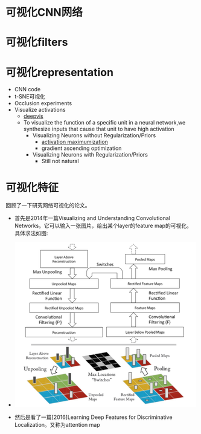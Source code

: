 # 可视化CNN网络

# 可视化filters

# 可视化representation
- CNN code
- t-SNE可视化
- Occlusion experiments
- Visualize activations
   - [deepvis](http://yosinski.com/deepvis)
   - To visualize the function of a specific unit in a neural network,we synthesize inputs that cause that unit to have high activation
      - Visualizing Neurons without Regularization/Priors
         - [activation maximumization](https://github.com/liangjin2007/data_liangjin/blob/master/activationmaximization.jpg?raw=true)
         - gradient ascending optimization
      - Visualizing Neurons with Regularization/Priors
         - Still not natural
# 可视化特征

回顾了一下研究网络可视化的论文。

- 首先是2014年一篇Visualizing and Understanding Convolutional Networks。它可以输入一张图片，给出某个layer的feature map的可视化。
具体求法如图:

- ![feature map visualization](https://github.com/liangjin2007/data_liangjin/blob/master/featuremap_visualization.jpg?raw=true)

- 然后是看了一篇[2016]Learning Deep Features for Discriminative Localization。又称为attention map








